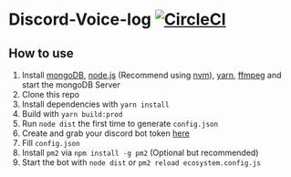 # Discord-Voice-log [![CircleCI](https://circleci.com/gh/jimchen5209/Discord-Voice-log.svg?style=svg)](https://circleci.com/gh/jimchen5209/Discord-Voice-log)

## How to use

1. Install [mongoDB](https://www.mongodb.com/download-center/community), [node.js](https://nodejs.org/en/) (Recommend using [nvm](https://github.com/nvm-sh/nvm)), [yarn](https://yarnpkg.com/), [ffmpeg](https://ffmpeg.org/) and start the mongoDB Server
2. Clone this repo
3. Install dependencies with `yarn install`
4. Build with `yarn build:prod`
5. Run `node dist` the first time to generate `config.json`
6. Create and grab your discord bot token [here](https://discordapp.com/developers/applications/)
7. Fill `config.json`
8. Install `pm2` via `npm install -g pm2` (Optional but recommended)
9. Start the bot with `node dist` or `pm2 reload ecosystem.config.js`